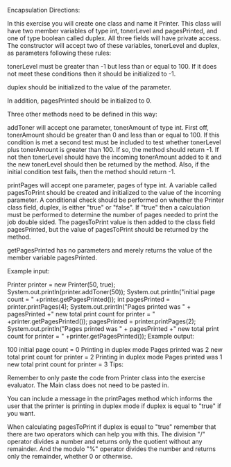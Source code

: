 Encapsulation
Directions:

In this exercise you will create one class and name it Printer. This class will have two member variables of type int, tonerLevel and pagesPrinted, and one of type boolean called duplex. All three fields will have private access. The constructor will accept two of these variables, tonerLevel and duplex, as parameters following these rules:

tonerLevel must be greater than -1 but less than or equal to 100. If it does not meet these conditions then it should be initialized to -1.

duplex should be initialized to the value of the parameter.

In addition, pagesPrinted should be initialized to 0.

Three other methods need to be defined in this way:

addToner will accept one parameter, tonerAmount of type int. First off, tonerAmount should be greater than 0 and less than or equal to 100. If this condition is met a second test must be included to test whether tonerLevel plus tonerAmount is greater than 100. If so, the method should return -1. If not then tonerLevel should have the incoming tonerAmount added to it and the new tonerLevel should then be returned by the method. Also, if the initial condition test fails, then the method should return -1.

printPages will accept one parameter, pages of type int. A variable called pagesToPrint should be created and initialized to the value of the incoming parameter. A conditional check should be performed on whether the Printer class field, duplex, is either "true" or "false". If "true" then a calculation must be performed to determine the number of pages needed to print the job double sided. The pagesToPrint value is then added to the class field pagesPrinted, but the value of pagesToPrint should be returned by the method.

getPagesPrinted has no parameters and merely returns the value of the member variable pagesPrinted.

Example input:

Printer printer = new Printer(50, true);
System.out.println(printer.addToner(50));
System.out.println("initial page count = " +printer.getPagesPrinted());
int pagesPrinted = printer.printPages(4);
System.out.println("Pages printed was " + pagesPrinted +" new total print count for printer = " +printer.getPagesPrinted());
pagesPrinted = printer.printPages(2);
System.out.println("Pages printed was " + pagesPrinted +" new total print count for printer = " +printer.getPagesPrinted());
Example output:

100
initial page count = 0
Printing in duplex mode
Pages printed was 2 new total print count for printer = 2
Printing in duplex mode
Pages printed was 1 new total print count for printer = 3
Tips:

Remember to only paste the code from Printer class into the exercise evaluator. The Main class does not need to be pasted in.

You can include a message in the printPages method which informs the user that the printer is printing in duplex mode if duplex is equal to "true" if you want.

When calculating pagesToPrint if duplex is equal to "true" remember that there are two operators which can help you with this. The division "/" operator divides a number and returns only the quotient without any remainder. And the modulo "%" operator divides the number and returns only the remainder, whether 0 or otherwise.

